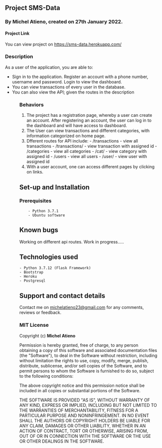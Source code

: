 ## Project SMS-Data
### By Michel Atieno, created on 27th January 2022.

####  Project Link
You can view project on https://sms-data.herokuapp.com/

### Description
 As a user of the application, you are able to:
<ul>
    <li>Sign in to the application. Register an account with a phone number, username and password. Login to view the dashboard.</li>
    <li>You can view transactions of every user in the database.</li>
    <li>You can also view the API; given the routes in the description</li>
<ul>

### Behaviors

<ol>
    <li>The project has a registration page, whereby a user can create an account. After registering an account, the user can log in to the dashboard and will have access to dashboard. </li>
    <li>The User can view transactions and different categories, with information categorized on home page.</li>
    <li>Dfferent routes for API include:
        - /transactions - view all transactions
        - /transactions/<int:id> - view transaction with assigned id
        - /categories - view all categories
        - /cat/<int:id> - view category with assigned id
        - /users - view all users
        - /user/<int:id> - view user with assigned id
    </li>
    <li>With a user account, one can access different pages by clicking on links.</li>
</ol>




## Set-up and Installation
###     Prerequisites
        - Python 3.7.1
        - Ubuntu software           

## Known bugs
Working on different api routes.
Work in progress.....


## Technologies used
    - Python 3.7.12 (Flask Framework)
    - Bootstrap
    - Heroku
    - Postgresql


## Support and contact details
Contact me on michelatieno23@gmail.com for any comments, reviews or feedback.

### MIT License
Copyright (c) **Michel Atieno**

Permission is hereby granted, free of charge, to any person obtaining a copy of this software and associated documentation files (the "Software"), to deal in the Software without restriction, including without limitation the rights to use, copy, modify, merge, publish, distribute, sublicense, and/or sell copies of the Software, and to permit persons to whom the Software is furnished to do so, subject to the following conditions:

The above copyright notice and this permission notice shall be included in all copies or substantial portions of the Software.

THE SOFTWARE IS PROVIDED "AS IS", WITHOUT WARRANTY OF ANY KIND, EXPRESS OR IMPLIED, INCLUDING BUT NOT LIMITED TO THE WARRANTIES OF MERCHANTABILITY, FITNESS FOR A PARTICULAR PURPOSE AND NONINFRINGEMENT. IN NO EVENT SHALL THE AUTHORS OR COPYRIGHT HOLDERS BE LIABLE FOR ANY CLAIM, DAMAGES OR OTHER LIABILITY, WHETHER IN AN ACTION OF CONTRACT, TORT OR OTHERWISE, ARISING FROM, OUT OF OR IN CONNECTION WITH THE SOFTWARE OR THE USE OR OTHER DEALINGS IN THE SOFTWARE.
